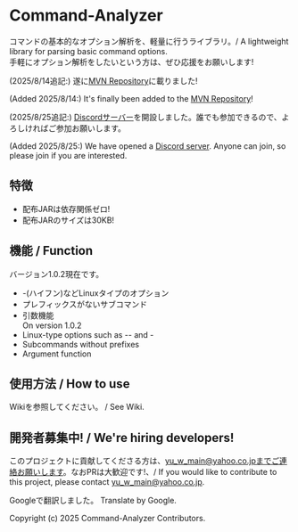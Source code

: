 # Command-Analyzer
コマンドの基本的なオプション解析を、軽量に行うライブラリ。/ A lightweight library for parsing basic command options. <br>
手軽にオプション解析をしたいという方は、ぜひ応援をお願いします!

(2025/8/14追記:) 遂に[MVN Repository](https://mvnrepository.com/artifact/io.github.udo-nabe/command-analyzer)に載りました!

(Added 2025/8/14:) It's finally been added to the [MVN Repository](https://mvnrepository.com/artifact/io.github.udo-nabe/command-analyzer)!


(2025/8/25追記:) [Discordサーバー](https://discord.gg/cDvhJKgBjt)を開設しました。誰でも参加できるので、よろしければご参加お願いします。

(Added 2025/8/25:) We have opened a [Discord server](https://discord.gg/cDvhJKgBjt). Anyone can join, so please join if you are interested.

## 特徴
- 配布JARは依存関係ゼロ!
- 配布JARのサイズは30KB!


## 機能 / Function
バージョン1.0.2現在です。
- -(ハイフン)などLinuxタイプのオプション
- プレフィックスがないサブコマンド
- 引数機能 <br>
  On version 1.0.2
- Linux-type options such as -- and -
- Subcommands without prefixes
- Argument function

## 使用方法 / How to use
Wikiを参照してください。 / See Wiki.

## 開発者募集中! / We're hiring developers!
このプロジェクトに貢献してくださる方は、yu_w_main@yahoo.co.jpまでご連絡お願いします。なおPRは大歓迎です!、/ If you would like to contribute to this project, please contact yu_w_main@yahoo.co.jp.

Googleで翻訳しました。
Translate by Google.

Copyright (c) 2025 Command-Analyzer Contributors.
